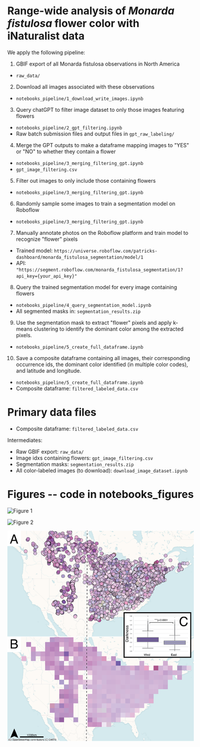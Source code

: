 # Range-wide analysis of *Monarda fistulosa* flower color with iNaturalist data

We apply the following pipeline:  
1) GBIF export of all Monarda fistulosa observations in North America  
* `raw_data/`  
2) Download all images associated with these observations  
* `notebooks_pipeline/1_download_write_images.ipynb`  
3) Query chatGPT to filter image dataset to only those images featuring flowers  
* `notebooks_pipeline/2_gpt_filtering.ipynb`  
* Raw batch submission files and output files in `gpt_raw_labeling/`  
4) Merge the GPT outputs to make a dataframe mapping images to "YES" or "NO" to whether they contain a flower  
* `notebooks_pipeline/3_merging_filtering_gpt.ipynb`  
* `gpt_image_filtering.csv`  
5) Filter out images to only include those containing flowers  
* `notebooks_pipeline/3_merging_filtering_gpt.ipynb`  
6) Randomly sample some images to train a segmentation model on Roboflow  
* `notebooks_pipeline/3_merging_filtering_gpt.ipynb`  
7) Manually annotate photos on the Roboflow platform and train model to recognize "flower" pixels  
* Trained model: `https://universe.roboflow.com/patricks-dashboard/monarda_fistulosa_segmentation/model/1`  
* API: `"https://segment.roboflow.com/monarda_fistulosa_segmentation/1?api_key={your_api_key}"`  
8) Query the trained segmentation model for every image containing flowers  
* `notebooks_pipeline/4_query_segmentation_model.ipynb`  
* All segmented masks in: `segmentation_results.zip`  
9) Use the segmentation mask to extract "flower" pixels and apply k-means clustering to
identify the dominant color among the extracted pixels.  
* `notebooks_pipeline/5_create_full_dataframe.ipynb`  
10) Save a composite dataframe containing all images, their corresponding occurrence ids, the dominant color
identified (in multiple color codes), and latitude and longitude.  
* `notebooks_pipeline/5_create_full_dataframe.ipynb`  
* Composite dataframe: `filtered_labeled_data.csv`  

# Primary data files  

* Composite dataframe: `filtered_labeled_data.csv`  

Intermediates:  
* Raw GBIF export: `raw_data/`  
* Image idxs containing flowers: `gpt_image_filtering.csv`  
* Segmentation masks: `segmentation_results.zip`  
* All color-labeled images (to download): `download_image_dataset.ipynb`  

# Figures -- code in notebooks_figures

![Figure 1](figures/figure1.png)  

![Figure 2](figures/figure2.png)  

![Figure 3](figures/figure3.png)  